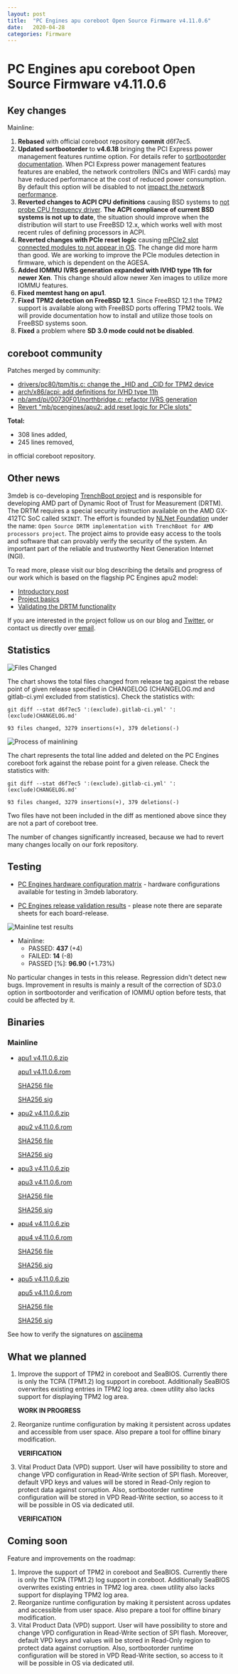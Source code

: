 ```yaml
---
layout: post
title:  "PC Engines apu coreboot Open Source Firmware v4.11.0.6"
date:   2020-04-28
categories: Firmware
---
```

# PC Engines apu coreboot Open Source Firmware v4.11.0.6

## Key changes

Mainline:

1. **Rebased** with official coreboot repository **commit** d6f7ec5.
2. **Updated sortbootorder** to **v4.6.18** bringing the PCI Express power
   management features runtime option. For details refer to
   [sortbootorder documentation](https://github.com/pcengines/sortbootorder#settings-description).
   When PCI Express power management features features are enabled, the network
   controllers (NICs and WIFi cards) may have reduced performance at the cost
   of reduced power consumption. By default this option will be disabled to not
   [impact the network performance](https://github.com/pcengines/coreboot/issues/387).
3. **Reverted changes to ACPI CPU definitions** causing BSD systems to
   [not probe CPU frequency driver](https://github.com/pcengines/coreboot/issues/389).
   **The ACPI compliance of current BSD systems is not up to date**, the
   situation should improve when the distribution will start to use FreeBSD
   12.x, which works well with most recent rules of defining processors in
   ACPI.
4. **Reverted changes with PCIe reset logic** causing
   [mPCIe2 slot connected modules to not appear in OS](https://github.com/pcengines/coreboot/issues/388).
   The change did more harm than good. We are working to improve the PCIe
   modules detection in firmware, which is dependent on the AGESA.
5. **Added IOMMU IVRS generation expanded with IVHD type 11h for newer Xen**.
   This change should allow newer Xen images to utilize more IOMMU features.
6. **Fixed memtest hang on apu1**.
7. **Fixed TPM2 detection on FreeBSD 12.1**. Since FreeBSD 12.1 the TPM2
   support is available along with FreeBSD ports offering TPM2 tools. We will
   provide documentation how to install and utilize those tools on FreeBSD
   systems soon.
8. **Fixed** a problem where **SD 3.0 mode could not be disabled**.

## coreboot community

Patches merged by community:

* [drivers/pc80/tpm/tis.c: change the _HID and _CID for TPM2 device](https://review.coreboot.org/c/coreboot/+/39699)
* [arch/x86/acpi: add definitions for IVHD type 11h](https://review.coreboot.org/c/coreboot/+/40041)
* [nb/amd/pi/00730F01/northbridge.c: refactor IVRS generation](https://review.coreboot.org/c/coreboot/+/40042)
* [Revert "mb/pcengines/apu2: add reset logic for PCIe slots"](https://review.coreboot.org/c/coreboot/+/40147)

**Total:**

* 308 lines added,
* 245 lines removed,

in official coreboot repository.

## Other news

3mdeb is co-developing [TrenchBoot project](http://trenchboot.org/) and is
responsible for developing AMD part of Dynamic Root of Trust for Measurement
(DRTM). The DRTM requires a special security instruction available on the AMD
GX-412TC SoC called `SKINIT`. The effort is founded by [NLNet Foundation](https://nlnet.nl/discovery/)
under the name:
`Open Source DRTM implementation with TrenchBoot for AMD processors project`.
The project aims to provide easy access to the tools and software that can
provably verify the security of the system. An important part of the reliable
and trustworthy Next Generation Internet (NGI).

To read more, please visit our blog describing the details and progress of our
work which is based on the flagship PC Engines apu2 model:

* [Introductory post](https://blog.3mdeb.com/2020/2020-03-28-trenchboot-nlnet-introduction/)
* [Project basics](https://blog.3mdeb.com/2020/2020-03-31-trenchboot-nlnet-lz/)
* [Validating the DRTM functionality](https://blog.3mdeb.com/2020/2020-04-03-trenchboot-nlnet-lz-validation/)

If you are interested in the project follow us on our blog and [Twitter](https://twitter.com/3mdeb_com),
or contact us directly over [email](mailto:contact@3mdeb.com).

## Statistics

![Files Changed](https://cloud.3mdeb.com/index.php/s/gXtePkQ3fdz2a9C/preview)

The chart shows the total files changed from release tag against the rebase
point of given release specified in CHANGELOG (CHANGELOG.md and gitlab-ci.yml
excluded from statistics). Check the statistics with:

```
git diff --stat d6f7ec5 ':(exclude).gitlab-ci.yml' ':(exclude)CHANGELOG.md'
```

`93 files changed, 3279 insertions(+), 379 deletions(-)`

![Process of mainlining](https://cloud.3mdeb.com/index.php/s/Q3y7tAN78DMbPnw/preview)

The chart represents the total line added and deleted on the PC Engines
coreboot fork against the rebase point for a given release. Check the
statistics with:

```
git diff --stat d6f7ec5 ':(exclude).gitlab-ci.yml' ':(exclude)CHANGELOG.md'
```

`93 files changed, 3279 insertions(+), 379 deletions(-)`

Two files have not been included in the diff as mentioned above since they are
not a part of coreboot tree.

The number of changes significantly increased, because we had to revert many
changes locally on our fork repository.

## Testing

* [PC Engines hardware configuration matrix](https://cloud.3mdeb.com/index.php/s/LMfrmjTgXc9tdxR/preview) - hardware configurations available for testing in 3mdeb laboratory.

* [PC Engines release validation results](https://3mdeb.us16.list-manage.com/track/click?u=fce95b885fc13fbf1db611816&id=96d9b426c0&e=16ffa34a09) - please note there are separate sheets for each board-release.

![Mainline test results](https://cloud.3mdeb.com/index.php/s/F9SZtab5bErgyXg/preview)

* Mainline:
  * PASSED: **437** (+4)
  * FAILED: **14** (-8)
  * PASSED [%]: **96.90** (+1.73%)

No particular changes in tests in this release. Regression didn't detect new
bugs. Improvement in results is mainly a result of the correction of SD3.0
option in sortbootorder and verification of IOMMU option before tests, that
could be affected by it.

## Binaries

### Mainline

* [apu1 v4.11.0.6.zip](https://3mdeb.com/open-source-firmware/pcengines/apu1/apu1_v4.11.0.6.zip)

  [apu1 v4.11.0.6.rom](https://3mdeb.com/open-source-firmware/pcengines/apu1/apu1_v4.11.0.6.rom)

  [SHA256 file](https://3mdeb.com/open-source-firmware/pcengines/apu1/apu1_v4.11.0.6.SHA256)

  [SHA256 sig](https://3mdeb.com/open-source-firmware/pcengines/apu1/apu1_v4.11.0.6.SHA256.sig)

* [apu2 v4.11.0.6.zip](https://3mdeb.com/open-source-firmware/pcengines/apu2/apu2_v4.11.0.6.zip)

  [apu2 v4.11.0.6.rom](https://3mdeb.com/open-source-firmware/pcengines/apu2/apu2_v4.11.0.6.rom)

  [SHA256 file](https://3mdeb.com/open-source-firmware/pcengines/apu2/apu2_v4.11.0.6.SHA256)

  [SHA256 sig](https://3mdeb.com/open-source-firmware/pcengines/apu2/apu2_v4.11.0.6.SHA256.sig)

* [apu3 v4.11.0.6.zip](https://3mdeb.com/open-source-firmware/pcengines/apu3/apu3_v4.11.0.6.zip)

  [apu3 v4.11.0.6.rom](https://3mdeb.com/open-source-firmware/pcengines/apu3/apu3_v4.11.0.6.rom)

  [SHA256 file](https://3mdeb.com/open-source-firmware/pcengines/apu3/apu3_v4.11.0.6.SHA256)

  [SHA256 sig](https://3mdeb.com/open-source-firmware/pcengines/apu3/apu3_v4.11.0.6.SHA256.sig)

* [apu4 v4.11.0.6.zip](https://3mdeb.com/open-source-firmware/pcengines/apu4/apu4_v4.11.0.6.zip)

  [apu4 v4.11.0.6.rom](https://3mdeb.com/open-source-firmware/pcengines/apu4/apu4_v4.11.0.6.rom)

  [SHA256 file](https://3mdeb.com/open-source-firmware/pcengines/apu4/apu4_v4.11.0.6.SHA256)

  [SHA256 sig](https://3mdeb.com/open-source-firmware/pcengines/apu4/apu4_v4.11.0.6.SHA256.sig)

* [apu5 v4.11.0.6.zip](https://3mdeb.com/open-source-firmware/pcengines/apu5/apu5_v4.11.0.6.zip)

  [apu5 v4.11.0.6.rom](https://3mdeb.com/open-source-firmware/pcengines/apu5/apu5_v4.11.0.6.rom)

  [SHA256 file](https://3mdeb.com/open-source-firmware/pcengines/apu5/apu5_v4.11.0.6.SHA256)

  [SHA256 sig](https://3mdeb.com/open-source-firmware/pcengines/apu5/apu5_v4.11.0.6.SHA256.sig)

See how to verify the signatures on [asciinema](https://asciinema.org/a/303584)

## What we planned

1. Improve the support of TPM2 in coreboot and SeaBIOS. Currently there is only
   the TCPA (TPM1.2) log support in coreboot. Additionally SeaBIOS overwrites
   existing entries in TPM2 log area. `cbmem` utility also lacks support for
   displaying TPM2 log area.

   **WORK IN PROGRESS**

2. Reorganize runtime configuration by making it persistent across updates and
   accessible from user space. Also prepare a tool for offline binary
   modification.

   **VERIFICATION**

3. Vital Product Data (VPD) support. User will have possibility to store
   and change VPD configuration in Read-Write section of SPI flash. Moreover,
   default VPD keys and values will be stored in Read-Only region to protect
   data against corruption. Also, sortbootorder runtime configuration will be
   stored in VPD Read-Write section, so access to it will be possible in OS
   via dedicated util.

   **VERIFICATION**

## Coming soon

Feature and improvements on the roadmap:

1. Improve the support of TPM2 in coreboot and SeaBIOS. Currently there is only
   the TCPA (TPM1.2) log support in coreboot. Additionally SeaBIOS overwrites
   existing entries in TPM2 log area. `cbmem` utility also lacks support for
   displaying TPM2 log area.
2. Reorganize runtime configuration by making it persistent across updates and
   accessible from user space. Also prepare a tool for offline binary
   modification.
3. Vital Product Data (VPD) support. User will have possibility to store
   and change VPD configuration in Read-Write section of SPI flash. Moreover,
   default VPD keys and values will be stored in Read-Only region to protect
   data against corruption. Also, sortbootorder runtime configuration will be
   stored in VPD Read-Write section, so access to it will be possible in OS
   via dedicated util.
